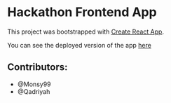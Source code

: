 # Hackathon Frontend App

This project was bootstrapped with [Create React App](https://github.com/facebook/create-react-app).

You can see the deployed version of the app [here](https://monsy99.github.io/hackaton-frontend-app/)

## Contributors:

- @Monsy99
- @Qadriyah
